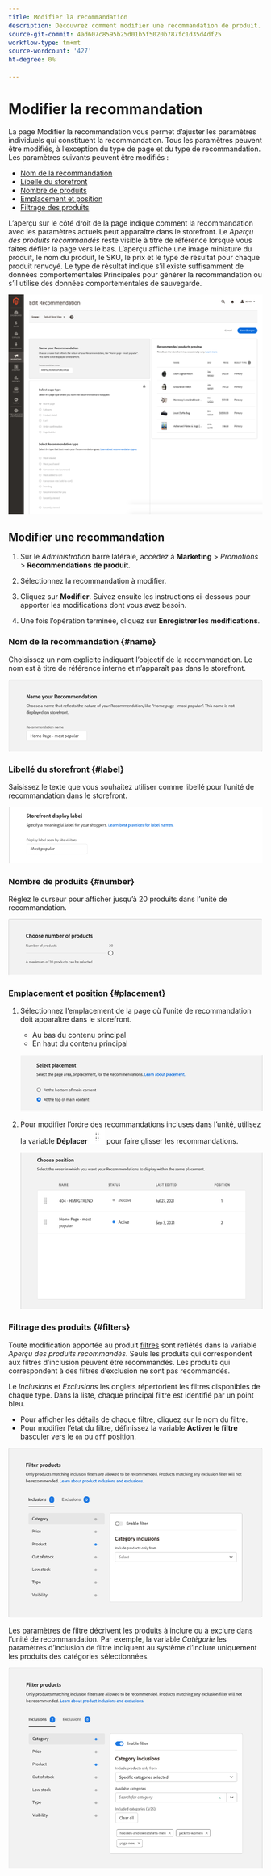 ```yaml
---
title: Modifier la recommandation
description: Découvrez comment modifier une recommandation de produit.
source-git-commit: 4ad607c8595b25d01b5f5020b787fc1d35d4df25
workflow-type: tm+mt
source-wordcount: '427'
ht-degree: 0%

---
```


# Modifier la recommandation

La page Modifier la recommandation vous permet d’ajuster les paramètres individuels qui constituent la recommandation. Tous les paramètres peuvent être modifiés, à l’exception du type de page et du type de recommandation. Les paramètres suivants peuvent être modifiés :

- [Nom de la recommandation](#name)
- [Libellé du storefront](#label)
- [Nombre de produits](#number)
- [Emplacement et position](#placement)
- [Filtrage des produits](#filters)

L’aperçu sur le côté droit de la page indique comment la recommandation avec les paramètres actuels peut apparaître dans le storefront. Le _Aperçu des produits recommandés_ reste visible à titre de référence lorsque vous faites défiler la page vers le bas. L’aperçu affiche une image miniature du produit, le nom du produit, le SKU, le prix et le type de résultat pour chaque produit renvoyé. Le type de résultat indique s’il existe suffisamment de données comportementales Principales pour générer la recommandation ou s’il utilise des données comportementales de sauvegarde.

![Modifier Recommendations](assets/edit-recommendation.png)

## Modifier une recommandation

1. Sur le _Administration_ barre latérale, accédez à **Marketing** > _Promotions_ > **Recommendations de produit**.

1. Sélectionnez la recommandation à modifier.

1. Cliquez sur **Modifier**. Suivez ensuite les instructions ci-dessous pour apporter les modifications dont vous avez besoin.

1. Une fois l’opération terminée, cliquez sur **Enregistrer les modifications**.

### Nom de la recommandation {#name}

Choisissez un nom explicite indiquant l’objectif de la recommandation. Le nom est à titre de référence interne et n’apparaît pas dans le storefront.

![Modifier le nom](assets/edit-name.png)

### Libellé du storefront {#label}

Saisissez le texte que vous souhaitez utiliser comme libellé pour l’unité de recommandation dans le storefront.

![Modifier le libellé](assets/edit-storefront-label.png)

### Nombre de produits {#number}

Réglez le curseur pour afficher jusqu’à 20 produits dans l’unité de recommandation.

![Modifier le nombre de produits](assets/edit-number-of-products.png)

### Emplacement et position {#placement}

1. Sélectionnez l’emplacement de la page où l’unité de recommandation doit apparaître dans le storefront.

   - Au bas du contenu principal
   - En haut du contenu principal

   ![Modifier l’emplacement](assets/edit-placement.png)

1. Pour modifier l’ordre des recommandations incluses dans l’unité, utilisez la variable **Déplacer** ![Sélecteur de déplacement](assets/icon-move.png) pour faire glisser les recommandations.

   ![Modifier la position](assets/edit-position.png)

### Filtrage des produits {#filters}

Toute modification apportée au produit [filtres](filters.md) sont reflétés dans la variable _Aperçu des produits recommandés_. Seuls les produits qui correspondent aux filtres d’inclusion peuvent être recommandés. Les produits qui correspondent à des filtres d’exclusion ne sont pas recommandés.

Le _Inclusions_ et _Exclusions_ les onglets répertorient les filtres disponibles de chaque type. Dans la liste, chaque principal filtre est identifié par un point bleu.

- Pour afficher les détails de chaque filtre, cliquez sur le nom du filtre.
- Pour modifier l’état du filtre, définissez la variable **Activer le filtre** basculer vers le `on` ou `off` position.

![Modifier les filtres](assets/edit-filters.png)

Les paramètres de filtre décrivent les produits à inclure ou à exclure dans l’unité de recommandation. Par exemple, la variable _Catégorie_ les paramètres d’inclusion de filtre indiquent au système d’inclure uniquement les produits des catégories sélectionnées.

![Modifier le filtre de catégorie](assets/edit-filter-category.png)
